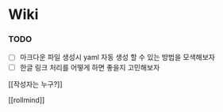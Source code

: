 # Wiki

### TODO
- [ ]  마크다운 파일 생성시 yaml 자동 생성 할 수 있는 방법을 모색해보자
- [ ]  한글 링크 처리를 어떻게 하면 좋을지 고민해보자

[[작성자는 누구?]]

[[rollmind]]
